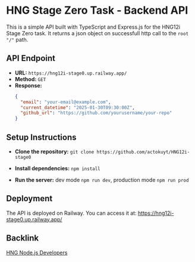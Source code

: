 # HNG Stage Zero Task - Backend API

This is a simple API built with TypeScript and Express.js for the HNG12i Stage Zero task. It returns a json object on successfull http call to the `root "/"` path.

## API Endpoint

- **URL:** `https://hng12i-stage0.up.railway.app/`
- **Method:** `GET`
- **Response:**
  ```json
  {
    "email": "your-email@example.com",
    "current_datetime": "2025-01-30T09:30:00Z",
    "github_url": "https://github.com/yourusername/your-repo"
  }
  ```

## Setup Instructions

- **Clone the repository:** `git clone https://github.com/actokuyt/HNG12i-stage0`

- **Install dependencies:** `npm install`

- **Run the server:** dev mode `npm run dev`, production mode `npm run prod`

## Deployment

The API is deployed on Railway. You can access it at: https://hng12i-stage0.up.railway.app/

## Backlink

[HNG Node.js Developers](https://hng.tech/hire/nodejs-developers)
